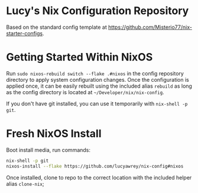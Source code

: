 # Lucy's Nix Configuration Repository
Based on the standard config template at https://github.com/Misterio77/nix-starter-configs.

# Getting Started Within NixOS
Run `sudo nixos-rebuild switch --flake .#nixos` in the config repository directory to apply system configuration changes. Once the configuration is applied once, it can be easily rebuilt using the included alias `rebuild` as long as the config directory is located at `~/Developer/nix/nix-config`.

If you don't have git installed, you can use it temporarily with `nix-shell -p git`.

# Fresh NixOS Install
Boot install media, run commands:

```sh
nix-shell -p git
nixos-install --flake https://github.com/lucyawrey/nix-config#nixos
```

Once installed, clone to repo to the correct location with the included helper alias `clone-nix`;
